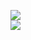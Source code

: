 [![](https://img.shields.io/badge/Made%20With-Github%20Spray-lightgrey.svg?style=for-the-badge&logo=github)](https://github.com/Annihil/github-spray#27632)  
[![](https://i.imgur.com/2DrTn0Z.gif)](https://github.com/Annihil/github-spray)